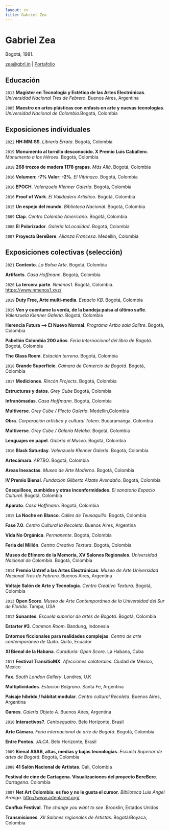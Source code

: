 ```yaml
---
layout: cv
title: Gabriel Zea
---
```

# Gabriel Zea
Bogotá, 1981.

<div id="webaddress">
<a href="zea@gbrl.in">zea@gbrl.in</a>
| <a href="https://gbrl.in">Portafolio</a>
</div>

## Educación
`2013`
__Magíster en Tecnología y Estética de las Artes Electrónicas__. _Universidad Nacional Tres de Febrero_. Buenos Aires, Argentina

`2005`
__Maestro en artes plásticas con enfasis en arte y nuevas tecnologías__. _Universidad Nacional de Colombia_.Bogotá, Colombia


## Exposiciones individuales
`2022`
__HH:MM:SS__. _Librería Errata_. Bogotá, Colombia

`2019`
__Monumento al tornillo desconocido. X Premio Luis Caballero__. _Monumento a los Héroes_. Bogotá, Colombia

`2018`
__268 trozos de madera 1178 grapas__. _Más Allá_. Bogotá, Colombia

`2016`
__Volumen: -7\% Valor: -2\%__. _El Vitrinazo_. Bogotá, Colombia

`2016`
__EPOCH__. _Valenzuela Klenner Galería_. Bogotá, Colombia

`2016`
__Proof of Work__. _El Validadero Artístico_. Bogotá, Colombia

`2015`
__Un espejo del mundo__. _Biblioteca Nacional_. Bogotá, Colombia

`2009`
__Clap__. _Centro Colombo Americano_. Bogotá, Colombia

`2008`
__El Polarizador__. _Galería laLocalidad_. Bogotá, Colombia

`2007`
__Proyecto BereBere__. _Alianza Francesa_. Medellín, Colombia



## Exposiciones colectivas (selección)

`2021`
__Contexto__. _La Balsa Arte_. Bogotá, Colombia

__Artifacts__. _Casa Hoffmann_. Bogotá, Colombia



`2020`
__La tercera parte__. _Nmenos1_. Bogotá, Colombia. https://www.nmenos1.xyz/


`2019`
__Duty Free, Arte multi-media__. _Espacio KB_. Bogotá, Colombia

`2019`
__Ven y cuentame la verdá, de la bandeja paisa al último sufle__. _Valenzuela Klenner Galería_.  Bogotá, Colombia

__Herencia Futura —> El Nuevo Normal__. _Programa Artbo sala Salitre_. Bogotá, Colombia

__Pabellón Colombia 200 años__. _Feria Internacional del libro de Bogotá_. Bogotá, Colombia

__The Glass Room__. _Estación terrena_. Bogotá, Colombia


`2018`
__Grande Superficie__. _Cámara de Comercio de Bogotá_. Bogotá, Colombia


`2017`
__Mediciones__. _Rincón Projects_. Bogotá, Colombia

__Estructuras y datos__. _Grey Cube_ Bogotá, Colombia

__Infranómadas__. _Casa Hoffmann_. Bogotá, Colombia

__Multiverse__. _Grey Cube / Plecto Galería_. Medellín,Colombia

__Obra__. _Corporación artística y cultural Totem_. Bucaramanga, Colombia

__Multiverse__. _Grey Cube / Galería Melaka_. Bogotá, Colombia

__Lenguajes en papel__. _Galería el Museo_. Bogotá, Colombia


`2016`
__Black Saturday__. _Valenzuela Klenner Galería_. Bogotá, Colombia

__Artecámara__. _ARTBO_. Bogotá, Colombia

__Areas Inexactas__. _Museo de Arte Moderno_. Bogotá, Colombia

__IV Premio Bienal__. _Fundación Gilberto Alzate Avendaño_. Bogotá, Colombia

__Cosquilleos, zumbidos y otras inconformidades__. _El sanatorio Espacio Cultural_. Bogotá, Colombia

__Aparato__. _Casa Hoffmann_. Bogotá, Colombia


`2015`
__La Noche en Blanco__. _Calles de Teusaquillo_. Bogotá, Colombia

__Fase 7.0__. _Centro Cultural la Recoleta_. Buenos Aires, Argentina

__Vida No Orgánica__. _Permanente_. Bogotá, Colombia

__Feria del Millón__. _Centro Creativo Textura_. Bogotá, Colombia

__Museo de Efímero de la Memoria, XV Salones Regionales__. _Universidad Nacional de Colombia_. Bogotá, Colombia


`2014`
__Premio Untref a las Artes Electrónicas__. _Museo de Arte Universidad Nacional Tres de Febrero_. Buenos Aires, Argentina

__Voltaje Salón de Arte y Tecnología__. _Centro Creativo Textura_. Bogotá, Colombia


`2013`
__Open Score__. _Museo de Arte Contemporáneo de la Universidad del Sur de Florida_. Tampa, USA

`2012`
__Sonantes__. _Escuela superior de artes de Bogotá_. Bogotá, Colombia

__Estarter \#3__. _Common Room_. Bandung, Indonesia

__Entornos ficcionales para realidades complejas__. _Centro de arte contemporáneo de Quito_. Quito, Ecuador

__XI Bienal de la Habana__. _Curaduría: Open Score_. La Habana, Cuba

`2011`
__Festival TransitioMX__. _Afecciones colaterales_. Ciudad de México, Mexico

__Fax__. _South London Gallery_. Londres, U.K

__Multiplicidades__. _Estacion Belgrano_. Santa Fe, Argentina

__Paisaje híbrido / hábitat modular__. _Centro cultural Recoleta_. Buenos Aires, Argentina

__Games__. _Galería Objeto A_. Buenos Aires, Argentina


`2010`
__Interactivos?__. _Centoequatro_. Belo Horizonte, Brasil

__Arte Cámara__. _Feria internacional de arte de Bogotá_. Bogotá, Colombia

__Entre Pontos__. _JA.CA_. Belo Horizonte, Brasil


`2009`
__Bienal ASAB, altas, medias y bajas tecnologías__. _Escuela Superior de artes de Bogotá_. Bogotá, Colombia


`2008`
__41 Salón Nacional de Artistas__. Cali, Colombia

__Festival de cine de Cartagena. Visualizaciones del proyecto BereBere__. _Cartagena_. Colombia

`2007`
__Net Art Colombia: es feo y no le gusta el cursor__. _Biblioteca Luis Angel Arango_. http://www.artenlared.org/

__Conflux Festival__. _The change you want to see_ .Brooklin, Estados Unidos

__Transmisiones__. _XII Salones regionales de Artistas_. Bogotá/Boyaca, Colombia



